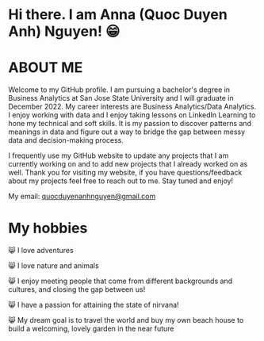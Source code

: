 # Hi there. I am Anna (Quoc Duyen Anh) Nguyen! 😁 

# ABOUT ME

Welcome to my GitHub profile. I am pursuing a bachelor's degree in Business Analytics at San Jose State University and I will graduate in December 2022. My career interests are Business Analytics/Data Analytics. I enjoy working with data and I enjoy taking lessons on LinkedIn Learning to hone my technical and soft skills. It is my passion to discover patterns and meanings in data and figure out a way to bridge the gap between messy data and decision-making process. 

I frequently use my GitHub website to update any projects that I am currently working on and to add new projects that I already worked on as well. Thank you for visiting my website, if you have questions/feedback about my projects feel free to reach out to me. Stay tuned and enjoy! 

My email: quocduyenanhnguyen@gmail.com

# My hobbies 

😸 I love adventures 

😸 I love nature and animals

😸 I enjoy meeting people that come from different backgrounds and cultures, and closing the gap between us! 

😸 I have a passion for attaining the state of nirvana! 

😸 My dream goal is to travel the world and buy my own beach house to build a welcoming, lovely garden in the near future 
